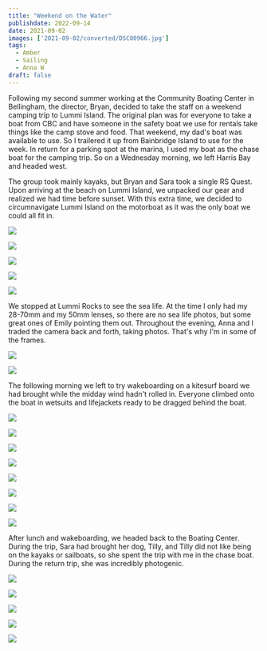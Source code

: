 ```yaml
---
title: "Weekend on the Water"
publishdate: 2022-09-14
date: 2021-09-02
images: ['2021-09-02/converted/DSC00966.jpg']
tags:
  - Amber
  - Sailing
  - Anna W
draft: false
---
```


Following my second summer working at the Community Boating Center in Bellingham, the director, Bryan, decided to take the staff on a weekend camping trip to Lummi Island.  The original plan was for everyone to take a boat from CBC and have someone in the safety boat we use for rentals take things like the camp stove and food.  That weekend, my dad's boat was available to use.  So I trailered it up from Bainbridge Island to use for the week.  In return for a parking spot at the marina, I used my boat as the chase boat for the camping trip.  So on a Wednesday morning, we left Harris Bay and headed west.

The group took mainly kayaks, but Bryan and Sara took a single RS Quest.  Upon arriving at the beach on Lummi Island, we unpacked our gear and realized we had time before sunset.  With this extra time, we decided to circumnavigate Lummi Island on the motorboat as it was the only boat we could all fit in.

![](2021-09-02/converted/DSC00639.jpg)

![](2021-09-02/converted/DSC00643.jpg)

![](2021-09-02/converted/DSC00647.jpg)

![](2021-09-02/converted/DSC00672.jpg)

![](2021-09-02/converted/DSC00676.jpg)

We stopped at Lummi Rocks to see the sea life.  At the time I only had my 28-70mm and my 50mm lenses, so there are no sea life photos, but some great ones of Emily pointing them out.  Throughout the evening, Anna and I traded the camera back and forth, taking photos.  That's why I'm in some of the frames.

![](2021-09-02/converted/DSC00687.jpg)

![](2021-09-02/converted/DSC00697.jpg)

The following morning we left to try wakeboarding on a kitesurf board we had brought while the midday wind hadn't rolled in.  Everyone climbed onto the boat in wetsuits and lifejackets ready to be dragged behind the boat.

![](2021-09-02/converted/DSC00704.jpg)

![](2021-09-02/converted/DSC00711.jpg)

![](2021-09-02/converted/DSC00716.jpg)

![](2021-09-02/converted/DSC00726.jpg)

![](2021-09-02/converted/DSC00732.jpg)

![](2021-09-02/converted/DSC00756.jpg)

![](2021-09-02/converted/DSC00761.jpg)

![](2021-09-02/converted/DSC00779.jpg)

After lunch and wakeboarding, we headed back to the Boating Center.  During the trip, Sara had brought her dog, Tilly, and Tilly did not like being on the kayaks or sailboats, so she spent the trip with me in the chase boat.  During the return trip, she was incredibly photogenic.

![](2021-09-02/converted/DSC00910.jpg)

![](2021-09-02/converted/DSC00922.jpg)

![](2021-09-02/converted/DSC00955.jpg)

![](2021-09-02/converted/DSC00966.jpg)

![](2021-09-02/converted/DSC01037.jpg)

